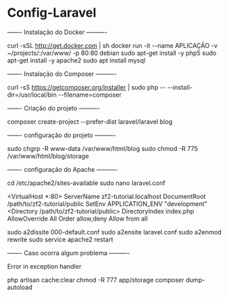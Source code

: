 # Config-Laravel

——- Instalação do Docker ———-

curl -sSL http://get.docker.com | sh
docker run -it --name APLICAÇÂO -v ~/projects/:/var/www/ -p 80:80 debian
sudo apt-get install -y php5
sudo apt-get install -y apache2
sudo apt install mysql

——- Instalação do Composer ———-

curl -sS https://getcomposer.org/installer | sudo php -- --install-dir=/usr/local/bin --filename=composer


——- Criação do projeto ———-

composer create-project --prefer-dist laravel/laravel blog

——- configuração do projeto ———-

sudo chgrp -R www-data /var/www/html/blog
sudo chmod -R 775 /var/www/html/blog/storage

——- configuração do Apache ———-

cd /etc/apache2/sites-available
sudo nano laravel.conf

<VirtualHost *:80>
     ServerName zf2-tutorial.localhost
     DocumentRoot /path/to/zf2-tutorial/public
     SetEnv APPLICATION_ENV "development"
     <Directory /path/to/zf2-tutorial/public>
         DirectoryIndex index.php
         AllowOverride All
         Order allow,deny
         Allow from all
     </Directory>
 </VirtualHost>

sudo a2dissite 000-default.conf
sudo a2ensite laravel.conf
sudo a2enmod rewrite
sudo service apache2 restart



——- Caso ocorra algum problema ———-

Error in exception handler

php artisan cache:clear 
chmod -R 777 app/storage 
composer dump-autoload






